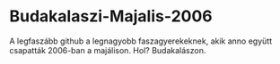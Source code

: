 # Budakalaszi-Majalis-2006
A legfaszább github a legnagyobb faszagyerekeknek, akik anno együtt csapatták 2006-ban a majálison. Hol? Budakalászon.

